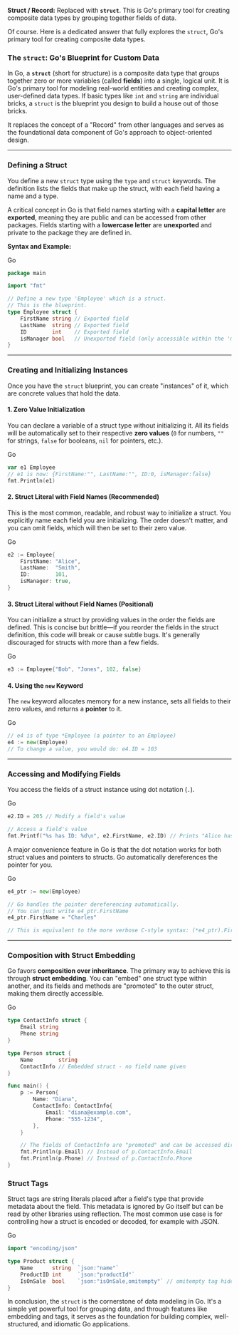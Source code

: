 **Struct / Record:** Replaced with **`struct`**. This is Go's primary tool for creating composite data types by grouping together fields of data.

Of course. Here is a dedicated answer that fully explores the `struct`, Go's primary tool for creating composite data types.

### **The `struct`: Go's Blueprint for Custom Data**

In Go, a **`struct`** (short for structure) is a composite data type that groups together zero or more variables (called **fields**) into a single, logical unit. It is Go's primary tool for modeling real-world entities and creating complex, user-defined data types. If basic types like `int` and `string` are individual bricks, a `struct` is the blueprint you design to build a house out of those bricks.

It replaces the concept of a "Record" from other languages and serves as the foundational data component of Go's approach to object-oriented design.

---

### Defining a Struct

You define a new `struct` type using the `type` and `struct` keywords. The definition lists the fields that make up the struct, with each field having a name and a type.

A critical concept in Go is that field names starting with a **capital letter** are **exported**, meaning they are public and can be accessed from other packages. Fields starting with a **lowercase letter** are **unexported** and private to the package they are defined in.

**Syntax and Example:**

Go

```Go
package main

import "fmt"

// Define a new type 'Employee' which is a struct.
// This is the blueprint.
type Employee struct {
    FirstName string // Exported field
    LastName  string // Exported field
    ID        int    // Exported field
    isManager bool   // Unexported field (only accessible within the 'main' package)
}
```

---

### Creating and Initializing Instances

Once you have the `struct` blueprint, you can create "instances" of it, which are concrete values that hold the data.

#### 1. Zero Value Initialization

You can declare a variable of a struct type without initializing it. All its fields will be automatically set to their respective **zero values** (`0` for numbers, `""` for strings, `false` for booleans, `nil` for pointers, etc.).

Go

```Go
var e1 Employee
// e1 is now: {FirstName:"", LastName:"", ID:0, isManager:false}
fmt.Println(e1)
```

#### 2. Struct Literal with Field Names (Recommended)

This is the most common, readable, and robust way to initialize a struct. You explicitly name each field you are initializing. The order doesn't matter, and you can omit fields, which will then be set to their zero value.

Go

```Go
e2 := Employee{
    FirstName: "Alice",
    LastName:  "Smith",
    ID:        101,
    isManager: true,
}
```

#### 3. Struct Literal without Field Names (Positional)

You can initialize a struct by providing values in the order the fields are defined. This is concise but brittle—if you reorder the fields in the struct definition, this code will break or cause subtle bugs. It's generally discouraged for structs with more than a few fields.

Go

```Go
e3 := Employee{"Bob", "Jones", 102, false}
```

#### 4. Using the `new` Keyword

The `new` keyword allocates memory for a new instance, sets all fields to their zero values, and returns a **pointer** to it.

Go

```Go
// e4 is of type *Employee (a pointer to an Employee)
e4 := new(Employee)
// To change a value, you would do: e4.ID = 103
```

---

### Accessing and Modifying Fields

You access the fields of a struct instance using dot notation (`.`).

Go

```Go
e2.ID = 205 // Modify a field's value

// Access a field's value
fmt.Printf("%s has ID: %d\n", e2.FirstName, e2.ID) // Prints "Alice has ID: 205"
```

A major convenience feature in Go is that the dot notation works for both struct values and pointers to structs. Go automatically dereferences the pointer for you.

Go

```Go
e4_ptr := new(Employee)

// Go handles the pointer dereferencing automatically.
// You can just write e4_ptr.FirstName
e4_ptr.FirstName = "Charles"

// This is equivalent to the more verbose C-style syntax: (*e4_ptr).FirstName = "Charles"
```

---

### Composition with Struct Embedding

Go favors **composition over inheritance**. The primary way to achieve this is through **struct embedding**. You can "embed" one struct type within another, and its fields and methods are "promoted" to the outer struct, making them directly accessible.

Go

```Go
type ContactInfo struct {
    Email string
    Phone string
}

type Person struct {
    Name        string
    ContactInfo // Embedded struct - no field name given
}

func main() {
    p := Person{
        Name: "Diana",
        ContactInfo: ContactInfo{
            Email: "diana@example.com",
            Phone: "555-1234",
        },
    }

    // The fields of ContactInfo are "promoted" and can be accessed directly on Person.
    fmt.Println(p.Email) // Instead of p.ContactInfo.Email
    fmt.Println(p.Phone) // Instead of p.ContactInfo.Phone
}
```

### Struct Tags

Struct tags are string literals placed after a field's type that provide metadata about the field. This metadata is ignored by Go itself but can be read by other libraries using reflection. The most common use case is for controlling how a struct is encoded or decoded, for example with JSON.

Go

```Go
import "encoding/json"

type Product struct {
    Name      string  `json:"name"`
    ProductID int     `json:"productId"`
    IsOnSale  bool    `json:"isOnSale,omitempty"` // omitempty tag hides the field if it has a zero value
}
```

In conclusion, the `struct` is the cornerstone of data modeling in Go. It's a simple yet powerful tool for grouping data, and through features like embedding and tags, it serves as the foundation for building complex, well-structured, and idiomatic Go applications.